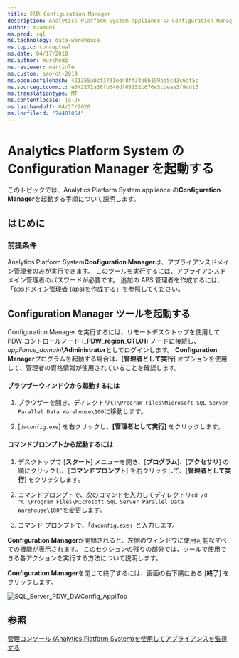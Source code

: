 ```yaml
---
title: 起動 Configuration Manager
description: Analytics Platform System appliance の Configuration Manager ツールを起動する手順。
author: mzaman1
ms.prod: sql
ms.technology: data-warehouse
ms.topic: conceptual
ms.date: 04/17/2018
ms.author: murshedz
ms.reviewer: martinle
ms.custom: seo-dt-2019
ms.openlocfilehash: 421265abcf3731ed48ff34a6b199ba5cd3c6af5c
ms.sourcegitcommit: e042272a38fb646df05152c676e5cbeae3f9cd13
ms.translationtype: MT
ms.contentlocale: ja-JP
ms.lasthandoff: 04/27/2020
ms.locfileid: "74401054"
---
```

# <a name="launch-the-configuration-manager-in-analytics-platform-system"></a>Analytics Platform System の Configuration Manager を起動する
このトピックでは、Analytics Platform System appliance の**Configuration Manager**を起動する手順について説明します。  
  
## <a name="before-you-begin"></a>はじめに  
  
### <a name="prerequisites"></a>前提条件  
Analytics Platform System**Configuration Manager**は、アプライアンスドメイン管理者のみが実行できます。 このツールを実行するには、アプライアンスドメイン管理者のパスワードが必要です。 追加の APS 管理者を作成するには、「aps[ドメイン管理者 &#40;aps&#41;を作成](create-an-aps-domain-administrator-aps.md)する」を参照してください。  
  
## <a name="launch-the-configuration-manager-tool"></a><a name="Accessing"></a>Configuration Manager ツールを起動する  
Configuration Manager を実行するには、リモートデスクトップを使用して PDW コントロールノード (**_PDW_region_CTL01**) ノードに接続し、 _appliance_domain_**\Administrator**としてログインします。 **Configuration Manager**プログラムを起動する場合は、[**管理者として実行**] オプションを使用して、管理者の資格情報が使用されていることを確認します。  
  
#### <a name="to-launch-from-a-browser-window"></a>ブラウザーウィンドウから起動するには  
  
1.  ブラウザーを開き、ディレクトリ`C:\Program Files\Microsoft SQL Server Parallel Data Warehouse\100`に移動します。  
  
2.  [`dwconfig.exe`] を右クリックし、**[管理者として実行]** をクリックします。  
  
#### <a name="to-launch-from-a-command-prompt"></a>コマンドプロンプトから起動するには  
  
1.  デスクトップで [**スタート**] メニューを開き、[**プログラム**]、[**アクセサリ**] の順にクリックし、[**コマンドプロンプト**] を右クリックして、[**管理者として実行**] をクリックします。  
  
2.  コマンドプロンプトで、次のコマンドを入力してディレクトリ`cd /d "C:\Program Files\Microsoft SQL Server Parallel Data Warehouse\100"`を変更します。  
  
3.  コマンド プロンプトで、「`dwconfig.exe`」と入力します。  
  
**Configuration Manager**が開始されると、左側のウィンドウに使用可能なすべての機能が表示されます。 このセクションの残りの部分では、ツールで使用できる各アクションを実行する方法について説明します。  
  
**Configuration Manager**を閉じて終了するには、画面の右下隅にある [**終了**] をクリックします。  
  
![SQL_Server_PDW_DWConfig_ApplTop](./media/launch-the-configuration-manager/SQL_Server_PDW_DWConfig_ApplTop.png "SQL_Server_PDW_DWConfig_ApplTop")  
  
## <a name="see-also"></a>参照  
[管理コンソール &#40;Analytics Platform System&#41;を使用してアプライアンスを監視する](monitor-the-appliance-by-using-the-admin-console.md)  
  
